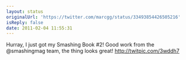 ```yaml
---
layout: status
originalUrl: 'https://twitter.com/marcgg/status/33493854426505216'
isReply: false
date: 2011-02-04 11:55:31
---
```


Hurray, I just got my Smashing Book #2! Good work from the @smashingmag team, the thing looks great! http://twitpic.com/3wddh7
